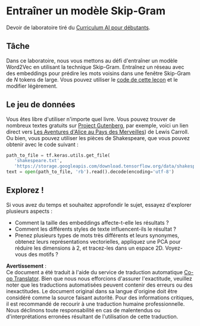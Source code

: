 <!--
CO_OP_TRANSLATOR_METADATA:
{
  "original_hash": "5130f01fdc5ebb83032b23d489027aac",
  "translation_date": "2025-08-24T20:47:51+00:00",
  "source_file": "lessons/5-NLP/15-LanguageModeling/lab/README.md",
  "language_code": "fr"
}
-->
# Entraîner un modèle Skip-Gram

Devoir de laboratoire tiré du [Curriculum AI pour débutants](https://github.com/microsoft/ai-for-beginners).

## Tâche

Dans ce laboratoire, nous vous mettons au défi d'entraîner un modèle Word2Vec en utilisant la technique Skip-Gram. Entraînez un réseau avec des embeddings pour prédire les mots voisins dans une fenêtre Skip-Gram de $N$ tokens de large. Vous pouvez utiliser le [code de cette leçon](../../../../../../lessons/5-NLP/15-LanguageModeling/CBoW-TF.ipynb) et le modifier légèrement.

## Le jeu de données

Vous êtes libre d'utiliser n'importe quel livre. Vous pouvez trouver de nombreux textes gratuits sur [Project Gutenberg](https://www.gutenberg.org/), par exemple, voici un lien direct vers [Les Aventures d'Alice au Pays des Merveilles](https://www.gutenberg.org/files/11/11-0.txt)) de Lewis Carroll. Ou bien, vous pouvez utiliser les pièces de Shakespeare, que vous pouvez obtenir avec le code suivant :

```python
path_to_file = tf.keras.utils.get_file(
   'shakespeare.txt', 
   'https://storage.googleapis.com/download.tensorflow.org/data/shakespeare.txt')
text = open(path_to_file, 'rb').read().decode(encoding='utf-8')
```

## Explorez !

Si vous avez du temps et souhaitez approfondir le sujet, essayez d'explorer plusieurs aspects :

* Comment la taille des embeddings affecte-t-elle les résultats ?
* Comment les différents styles de texte influencent-ils le résultat ?
* Prenez plusieurs types de mots très différents et leurs synonymes, obtenez leurs représentations vectorielles, appliquez une PCA pour réduire les dimensions à 2, et tracez-les dans un espace 2D. Voyez-vous des motifs ?

**Avertissement** :  
Ce document a été traduit à l'aide du service de traduction automatique [Co-op Translator](https://github.com/Azure/co-op-translator). Bien que nous nous efforcions d'assurer l'exactitude, veuillez noter que les traductions automatisées peuvent contenir des erreurs ou des inexactitudes. Le document original dans sa langue d'origine doit être considéré comme la source faisant autorité. Pour des informations critiques, il est recommandé de recourir à une traduction humaine professionnelle. Nous déclinons toute responsabilité en cas de malentendus ou d'interprétations erronées résultant de l'utilisation de cette traduction.